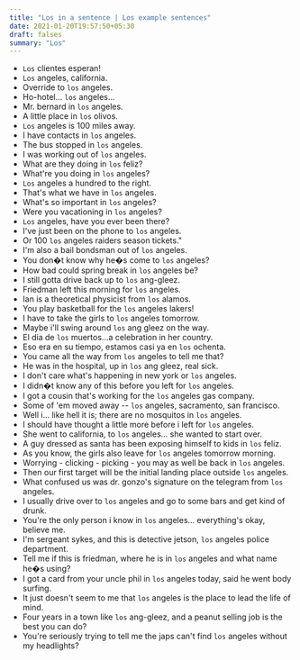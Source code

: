 ```yaml
---
title: "Los in a sentence | Los example sentences"
date: 2021-01-20T19:57:50+05:30
draft: falses
summary: "Los"
---
```

- `Los` clientes esperan!
- `Los` angeles, california.
- Override to `los` angeles.
- Ho-hotel... `los` angeles...
- Mr. bernard in `los` angeles.
- A little place in `los` olivos.
- `Los` angeles is 100 miles away.
- I have contacts in `los` angeles.
- The bus stopped in `los` angeles.
- I was working out of `los` angeles.
- What are they doing in `los` feliz?
- What're you doing in `los` angeles?
- `Los` angeles a hundred to the right.
- That's what we have in `los` angeles.
- What's so important in `los` angeles?
- Were you vacationing in `los` angeles?
- `Los` angeles, have you ever been there?
- I've just been on the phone to `los` angeles.
- Or 100 `los` angeles raiders season tickets."
- I'm also a bail bondsman out of `los` angeles.
- You don�t know why he�s come to `los` angeles?
- How bad could spring break in `los` angeles be?
- I still gotta drive back up to `los` ang-gleez.
- Friedman left this morning for `los` angeles.
- Ian is a theoretical physicist from `los` alamos.
- You play basketball for the `los` angeles lakers!
- I have to take the girls to `los` angeles tomorrow.
- Maybe i'll swing around `los` ang gleez on the way.
- El dia de `los` muertos...a celebration in her country.
- Eso era en su tiempo, estamos casi ya en `los` ochenta.
- You came all the way from `los` angeles to tell me that?
- He was in the hospital, up in `los` ang gleez, real sick.
- I don't care what's happening in new york or `los` angeles.
- I didn�t know any of this before you left for `los` angeles.
- I got a cousin that's working for the `los` angeles gas company.
- Some of 'em moved away -- `los` angeles, sacramento, san francisco.
- Well i... like hell it is; there are no mosquitos in `los` angeles.
- I should have thought a little more before i left for `los` angeles.
- She went to california, to `los` angeles... she wanted to start over.
- A guy dressed as santa has been exposing himself to kids in `los` feliz.
- As you know, the girls also leave for `los` angeles tomorrow morning.
- Worrying - clicking - picking - you may as well be back in `los` angeles.
- Then our first target will be the initial landing place outside `los` angeles.
- What confused us was dr. gonzo's signature on the telegram from `los` angeles.
- I usually drive over to `los` angeles and go to some bars and get kind of drunk.
- You're the only person i know in `los` angeles... everything's okay, believe me.
- I'm sergeant sykes, and this is detective jetson, `los` angeles police department.
- Tell me if this is friedman, where he is in `los` angeles and what name he�s using?
- I got a card from your uncle phil in `los` angeles today, said he went body surfing.
- It just doesn't seem to me that `los` angeles is the place to lead the life of mind.
- Four years in a town like `los` ang-gleez, and a peanut selling job is the best you can do?
- You're seriously trying to tell me the japs can't find `los` angeles without my headlights?
                 
